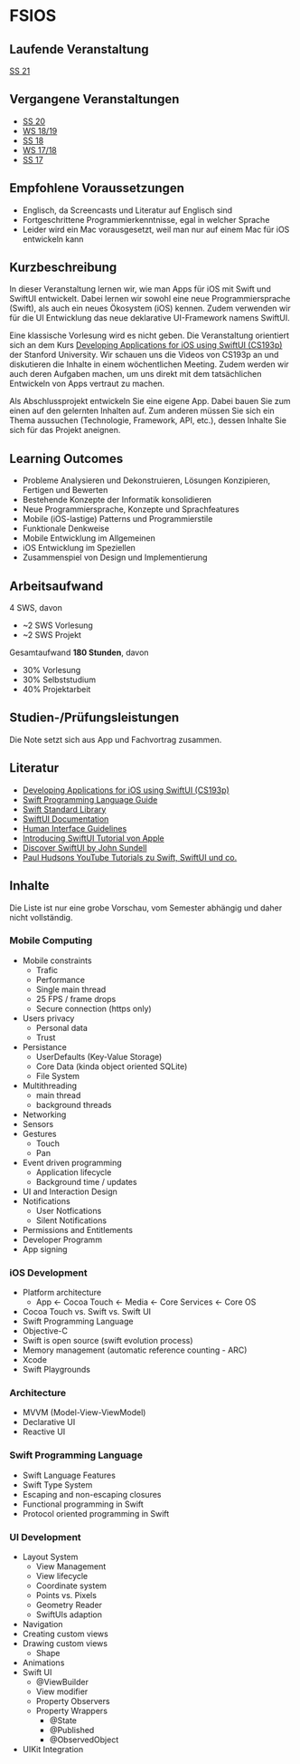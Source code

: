 # FSIOS

## Laufende Veranstaltung
[SS 21](https://github.com/alexdobry/FSIOS_SS21)

## Vergangene Veranstaltungen
- [SS 20](https://github.com/alexdobry/FSIOS_SS20)
- [WS 18/19](https://github.com/alexdobry/FSIOS_WS18-19)
- [SS 18](https://github.com/alexdobry/FSIOS_SS18)
- [WS 17/18](https://github.com/alexdobry/FSIOS_WS17-18)
- [SS 17](https://github.com/alexdobry/FSIOS_SS17)

## Empfohlene Voraussetzungen
- Englisch, da Screencasts und Literatur auf Englisch sind
- Fortgeschrittene Programmierkenntnisse, egal in welcher Sprache
- Leider wird ein Mac vorausgesetzt, weil man nur auf einem Mac für iOS entwickeln kann

## Kurzbeschreibung
In dieser Veranstaltung lernen wir, wie man Apps für iOS mit Swift und SwiftUI entwickelt. Dabei lernen wir sowohl eine neue Programmiersprache (Swift), als auch ein neues Ökosystem (iOS) kennen. Zudem verwenden wir für die UI Entwicklung das neue deklarative UI-Framework namens SwiftUI. 

Eine klassische Vorlesung wird es nicht geben. Die Veranstaltung orientiert sich an dem Kurs [Developing Applications for iOS using SwiftUI (CS193p)](https://cs193p.sites.stanford.edu) der Stanford University. Wir schauen uns die Videos von CS193p an und diskutieren die Inhalte in einem wöchentlichen Meeting. Zudem werden wir auch deren Aufgaben machen, um uns direkt mit dem tatsächlichen Entwickeln von Apps vertraut zu machen.

Als Abschlussprojekt entwickeln Sie eine eigene App. Dabei bauen Sie zum einen auf den gelernten Inhalten auf. Zum anderen müssen Sie sich ein Thema aussuchen (Technologie, Framework, API, etc.), dessen Inhalte Sie sich für das Projekt aneignen.

## Learning Outcomes
- Probleme Analysieren und Dekonstruieren, Lösungen Konzipieren, Fertigen und Bewerten
- Bestehende Konzepte der Informatik konsolidieren
- Neue Programmiersprache, Konzepte und Sprachfeatures
- Mobile (iOS-lastige) Patterns und Programmierstile
- Funktionale Denkweise
- Mobile Entwicklung im Allgemeinen
- iOS Entwicklung im Speziellen
- Zusammenspiel von Design und Implementierung

## Arbeitsaufwand
4 SWS, davon
- ~2 SWS Vorlesung
- ~2 SWS Projekt

Gesamtaufwand **180 Stunden**, davon
- 30% Vorlesung
- 30% Selbststudium
- 40% Projektarbeit

## Studien-/Prüfungsleistungen
Die Note setzt sich aus App und Fachvortrag zusammen.

## Literatur
- [Developing Applications for iOS using SwiftUI (CS193p)](https://cs193p.sites.stanford.edu)
- [Swift Programming Language Guide](https://docs.swift.org/swift-book/LanguageGuide/TheBasics.html)
- [Swift Standard Library](https://developer.apple.com/documentation/swift/swift_standard_library)
- [SwiftUI Documentation](https://developer.apple.com/documentation/swiftui/)
- [Human Interface Guidelines](https://developer.apple.com/design/human-interface-guidelines/ios/overview/themes/)
- [Introducing SwiftUI Tutorial von Apple](https://developer.apple.com/tutorials/swiftui)
- [Discover SwiftUI by John Sundell](https://www.swiftbysundell.com/discover/swiftui/)
- [Paul Hudsons YouTube Tutorials zu Swift, SwiftUI und co.](https://www.youtube.com/channel/UCmJi5RdDLgzvkl3Ly0DRMlQ)

## Inhalte
Die Liste ist nur eine grobe Vorschau, vom Semester abhängig und daher nicht vollständig.

### Mobile Computing
- Mobile constraints
    + Trafic
    + Performance
    + Single main thread
    + 25 FPS / frame drops
    + Secure connection (https only)
- Users privacy
    + Personal data
    + Trust
- Persistance
    - UserDefaults (Key-Value Storage)
    - Core Data (kinda object oriented SQLite)
    - File System
- Multithreading
    + main thread
    + background threads
- Networking
- Sensors
- Gestures
    + Touch
    + Pan
- Event driven programming
    + Application lifecycle
    + Background time / updates
- UI and Interaction Design
- Notifications
    + User Notfications
    + Silent Notifications
- Permissions and Entitlements
- Developer Programm
- App signing

### iOS Development
- Platform architecture
    + App <- Cocoa Touch <- Media <- Core Services <- Core OS
- Cocoa Touch vs. Swift vs. Swift UI
- Swift Programming Language
- Objective-C
- Swift is open source (swift evolution process)
- Memory management (automatic reference counting - ARC)
- Xcode
- Swift Playgrounds

### Architecture
- MVVM (Model-View-ViewModel)
- Declarative UI
- Reactive UI

### Swift Programming Language
- Swift Language Features
- Swift Type System
- Escaping and non-escaping closures
- Functional programming in Swift
- Protocol oriented programming in Swift

### UI Development
- Layout System
    - View Management
    - View lifecycle
    - Coordinate system
    - Points vs. Pixels
    - Geometry Reader
    - SwiftUIs adaption
- Navigation
- Creating custom views
- Drawing custom views
    - Shape
- Animations
- Swift UI
    - @ViewBuilder
    - View modifier
    - Property Observers
    - Property Wrappers
        + @State
        + @Published
        + @ObservedObject
- UIKit Integration
